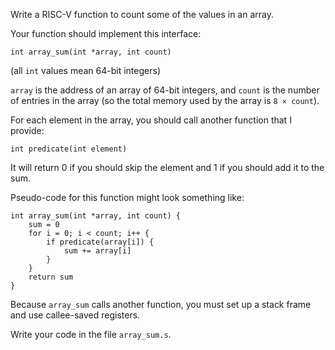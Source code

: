 Write a RISC-V function to count some of the values in an array.

Your function should implement this interface:

    int array_sum(int *array, int count)

(all `int` values mean 64-bit integers)

`array` is the address of an array of 64-bit integers, and
`count` is the number of entries in the array (so the total memory
used by the array is `8 × count`).

For each element in the array, you should call another function
that I provide:

    int predicate(int element)

It will return 0 if you should skip the element and 1 if you should
add it to the sum.

Pseudo-code for this function might look something like:

```
int array_sum(int *array, int count) {
    sum = 0
    for i = 0; i < count; i++ {
        if predicate(array[i]) {
            sum += array[i]
        }
    }
    return sum
}
```

Because `array_sum` calls another function, you must set up a
stack frame and use callee-saved registers. 

Write your code in the file `array_sum.s`.
